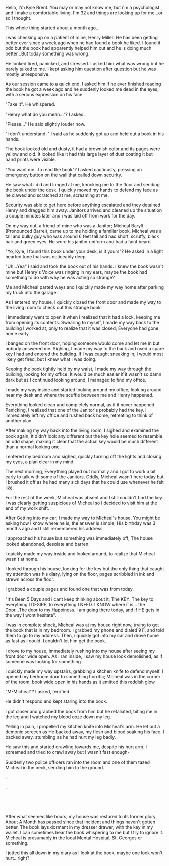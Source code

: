 Hello, I'm Kyle Brent. You may or may not know me, but i'm a psychologist and I make a comfortable living. I'm 32 and things are looking up for me...or so I thought.

This whole thing started about a month ago...

I was checking up on a patient of mine, Henry Miller. He has been getting better ever since a week ago when he had found a book he liked. I found it odd but the book had apparently helped him out and he is doing much better...But today something was wrong.

He looked tired, panicked, and stressed. I asked him what was wrong but he barely talked to me. I kept asking him question after question but he was mostly unresponsive. 

As our session came to a quick end, I asked him if he ever finished reading the book he got a week ago and he suddenly looked me dead in the eyes, with a serious expression on his face.

"Take it". He whispered.

"Henry what do you mean..."? I asked.

"Please..." He said slightly louder now.

"I don't understand-" I said as he suddenly got up and held out a book in his hands. 

The book looked old and dusty, it had a brownish color and its pages were yellow and old. It looked like it had this large layer of dust coating it but hand prints were visible.

"You want me...to read the book"? I asked cautiously, pressing an emergency button on the wall that called down security.

He saw what i did and lunged at me, knocking me to the floor and sending the book under the desk. I quickly moved my hands to defend my face as he clawed and scratched at me, screaming at me.

Security was able to get here before anything escalated and they detained Henry and dragged him away. Janitors arrived and cleaned up the situation a couple minutes later and i was laid off from work for the day.

On my way out, a friend of mine who was a Janitor; Micheal Baryll (Pronounced Barrel), came up to me holding a familiar book. Micheal was a tall and bulky guy who was around 6 feet tall and had short, scruffy, black hair and green eyes. He wore his janitor uniform and had a faint beard. 

"Yo, Kyle, I found this book under your desk, is it yours"? He asked in a light hearted tone that was noticeably deep.

"Uh...Yea" I said and took the book out of his hands. I knew the book wasn't mine but Henry's Voice was ringing in my ears, maybe the book had something to do with why he was acting so strange?

Me and Micheal parted ways and I quickly made my way home after parking my truck into the garage. 

As I entered my house, I quickly closed the front door and made my way to the living room to check out this strange book.

I immediately went to open it when I realized that it had a lock, keeping me from opening its contents. Swearing to myself, I made my way back to the building I worked at, only to realize that it was closed; Everyone had gone home early.

I banged on the front door, hoping someone would come and let me in but nobody answered me. Sighing, I made my way to the back and used a spare key I had and entered the building. If I was caught sneaking in, I would most likely get fired, but I knew what I was doing.

Keeping the book tightly held by my waist, I made my way through the building, looking for my office. It would be much easier if it wasn't so damn dark but as I continued looking around, I managed to find my office.

I made my way inside and started looking around my office; looking around near my desk and where the scuffle between me and Henry happened.  


Everything looked clean and completely normal, as if it never happened. Panicking, I realized that one of the Janitor's probably had the key. I immediately left my office and rushed back home, retreating to think of another plan.

After making my way back into the living room, I sighed and examined the book again; It didn't look any different but the key hole seemed to resemble an odd shape, making it clear that the actual key would be much different than a normal looking one. 

I entered my bedroom and sighed,  quickly turning off the lights and closing my eyes, a plan clear in my mind.  


The next morning, Everything played out normally and I got to work a bit early to talk with some of the  Janitors. Oddly, Micheal wasn't here today but I brushed it off as he had many sick days that he could use whenever he felt like.

For the rest of the week, Micheal was absent and I still couldn't find the key. I was clearly getting suspicious of Micheal so I decided to visit him at the end of my work shift. 

After Getting into my car, I made my way to Micheal's house. You might be asking how I know where he is, the answer is simple; His birthday was 3 months ago and I still remembered his address.

I approached his house but something was immediately off; The house looked abandoned, desolate and barren.

I quickly made my way inside and looked around, to realize that Micheal wasn't at home.

I looked through his house, looking for the key but the only thing that caught my attention was his diary, lying on the floor, pages scribbled in ink and strewn across the floor.

I grabbed a couple pages and found one that was from today.

"It's Been 5 Days and i cant keep thinking about it, The KEY. The key to everything I DESIRE, to everything I NEED. I KNOW where it is... the Door...The door to my Happiness. I am going there today, and if HE gets in the way I wont hesitate".

I was in complete shock, Micheal was at my house right now, trying to get the book that is in my bedroom. I grabbed my phone and dialed 911, and told them to go to my address. Then, i quickly got into my car and drove home as fast as I could. I couldn't let him get the book.

I drove to my house, immediately rushing into my house after seeing my front door wide open. As i ran inside, I saw my house look demolished, as if someone was looking for something.

I quickly made my way upstairs, grabbing a kitchen knife to defend myself. I opened my bedroom door to something horrific; Micheal was in the corner of the room, book wide open in his hands as it emitted this reddish glow.

"M-Micheal"? I asked, terrified.

He didn't respond and kept staring into the book.

I got closer and grabbed the book from him but he retaliated, biting me in the leg and I watched my blood ooze down my leg.

Yelling in pain, I propelled my kitchen knife into Micheal's arm. He let out a demonic screech as He backed away, my flesh and blood soaking his face. I backed away, stumbling as he had hurt my leg badly.

He saw this and started crawling towards me, despite his hurt arm. I screamed and tried to crawl away but I wasn't fast enough-

Suddenly two police officers ran into the room and one of them tazed Micheal in the neck, sending him to the ground.

  
.

.

.

&#x200B;

After what seemed like hours, my house was restored to its former glory. About A Month has passed since that incident and things haven't gotten better. The book lays dormant in my dresser drawer, with the key in my wallet. I can sometimes hear the book whispering to me but I try to ignore it. Micheal is presumably in the local Mental Hospital, St. Georges or something.

I jotted this all down in my diary as I look at the book, maybe one look won't hurt...right?
